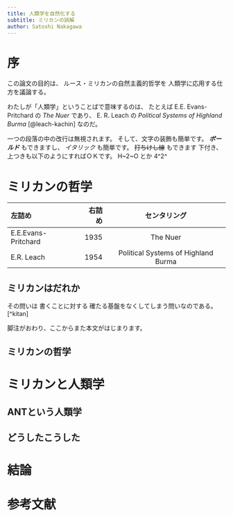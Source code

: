 ```yaml
---
title: 人類学を自然化する
subtitle: ミリカンの誤解
author: Satoshi Nakagawa
---
```


# 序

この論文の目的は、
ルース・ミリカンの自然主義的哲学を
人類学に応用する仕方を議論する。

わたしが「人類学」ということばで意味するのは、
たとえば
E.E. Evans-Pritchard の *The Nuer*
であり、
E. R. Leach の *Political Systems of Highland Burma* [@leach-kachin]
なのだ。

一つの段落の中の改行は無視されます。
そして、文字の装飾も簡単です。
***ボールド*** もできますし、
*イタリック* も簡単です。
~~打ちけし線~~ もできます
下付き、上つきも以下のようにすればＯＫです。
H~2~O とか 4^2^


# ミリカンの哲学


| 左詰め | 右詰め | センタリング |
|:-     |-:| :-:|
| E.E.Evans-Pritchard| 1935 | The Nuer|
|E.R. Leach | 1954| Political Systems of Highland Burma|



## ミリカンはだれか

その問いは
書くことに対する
確たる基盤をなくしてしまう問いなのである。
[^kitan]

[^kiban]: ここでは、
「ある議論が無限退行を引き起こすならば、
その議論は間違っている」という判断を採用している。

脚注がおわり、ここからまた本文がはじまります。



## ミリカンの哲学

# ミリカンと人類学

## ANTという人類学

## どうしたこうした

# 結論



# 参考文献
